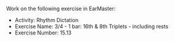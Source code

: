 Work on the following exercise in EarMaster:
- Activity: Rhythm Dictation
- Exercise Name: 3/4 - 1 bar: 16th & 8th Triplets - including rests
- Exercise Number: 15.13
